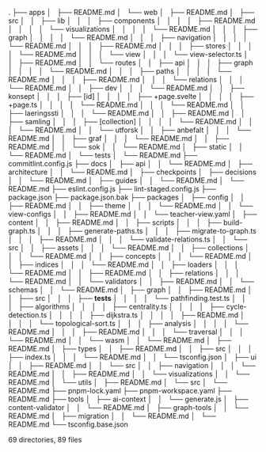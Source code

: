 .
├── apps
│   ├── README.md
│   └── web
│   ├── README.md
│   ├── src
│   │   ├── lib
│   │   │   ├── components
│   │   │   │   ├── README.md
│   │   │   │   └── visualizations
│   │   │   │   └── README.md
│   │   │   ├── graph
│   │   │   │   └── README.md
│   │   │   ├── navigation
│   │   │   │   └── README.md
│   │   │   ├── README.md
│   │   │   ├── stores
│   │   │   │   └── README.md
│   │   │   └── view
│   │   │   └── view-selector.ts
│   │   ├── README.md
│   │   └── routes
│   │   ├── api
│   │   │   ├── graph
│   │   │   │   └── README.md
│   │   │   ├── paths
│   │   │   │   └── README.md
│   │   │   ├── README.md
│   │   │   └── relations
│   │   │   └── README.md
│   │   ├── dev
│   │   │   └── README.md
│   │   ├── konsept
│   │   │   ├── [id]
│   │   │   │   ├── +page.svelte
│   │   │   │   ├── +page.ts
│   │   │   │   └── README.md
│   │   │   └── README.md
│   │   ├── laeringssti
│   │   │   └── README.md
│   │   ├── README.md
│   │   ├── samling
│   │   │   ├── [collection]
│   │   │   │   └── README.md
│   │   │   └── README.md
│   │   └── utforsk
│   │   ├── anbefalt
│   │   │   └── README.md
│   │   ├── graf
│   │   │   └── README.md
│   │   ├── README.md
│   │   └── sok
│   │   └── README.md
│   ├── static
│   │   └── README.md
│   └── tests
│   └── README.md
├── commitlint.config.js
├── docs
│   ├── api
│   │   └── README.md
│   ├── architecture
│   │   └── README.md
│   ├── checkpoints
│   ├── decisions
│   │   └── README.md
│   ├── guides
│   │   └── README.md
│   └── README.md
├── eslint.config.js
├── lint-staged.config.js
├── package.json
├── package.json.bak
├── packages
│   ├── config
│   │   ├── README.md
│   │   ├── theme
│   │   │   └── README.md
│   │   └── view-configs
│   │   ├── README.md
│   │   └── teacher-view.yaml
│   ├── content
│   │   ├── README.md
│   │   ├── scripts
│   │   │   ├── build-graph.ts
│   │   │   ├── generate-paths.ts
│   │   │   ├── migrate-to-graph.ts
│   │   │   ├── README.md
│   │   │   └── validate-relations.ts
│   │   └── src
│   │   ├── assets
│   │   │   └── README.md
│   │   ├── collections
│   │   │   └── README.md
│   │   ├── concepts
│   │   │   └── README.md
│   │   ├── indices
│   │   │   └── README.md
│   │   ├── loaders
│   │   │   └── README.md
│   │   ├── README.md
│   │   ├── relations
│   │   │   └── README.md
│   │   └── validators
│   │   ├── README.md
│   │   └── schemas
│   │   └── README.md
│   ├── graph
│   │   ├── README.md
│   │   ├── src
│   │   │   ├── **tests**
│   │   │   │   └── pathfinding.test.ts
│   │   │   ├── algorithms
│   │   │   │   ├── centrality.ts
│   │   │   │   ├── cycle-detection.ts
│   │   │   │   ├── dijkstra.ts
│   │   │   │   ├── README.md
│   │   │   │   └── topological-sort.ts
│   │   │   ├── analysis
│   │   │   │   └── README.md
│   │   │   ├── README.md
│   │   │   └── traversal
│   │   │   └── README.md
│   │   └── wasm
│   │   └── README.md
│   ├── README.md
│   ├── types
│   │   ├── README.md
│   │   ├── src
│   │   │   ├── index.ts
│   │   │   └── README.md
│   │   └── tsconfig.json
│   ├── ui
│   │   ├── README.md
│   │   └── src
│   │   ├── navigation
│   │   │   └── README.md
│   │   ├── README.md
│   │   └── visualizations
│   │   └── README.md
│   └── utils
│   ├── README.md
│   └── src
│   └── README.md
├── pnpm-lock.yaml
├── pnpm-workspace.yaml
├── README.md
├── tools
│   ├── ai-context
│   │   └── generate.js
│   ├── content-validator
│   │   └── README.md
│   ├── graph-tools
│   │   └── README.md
│   ├── migration
│   │   └── README.md
│   └── README.md
└── tsconfig.base.json

69 directories, 89 files
